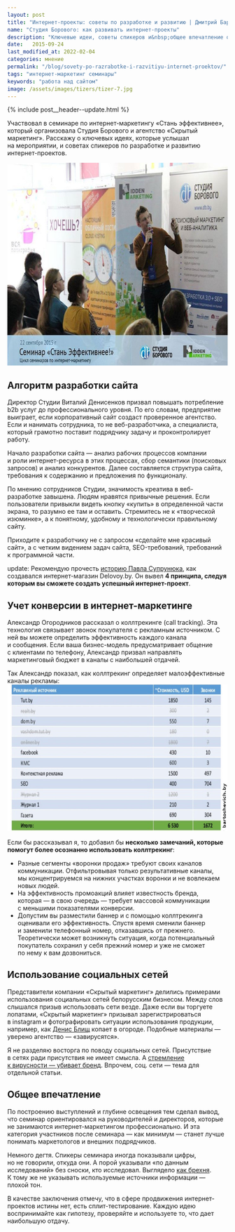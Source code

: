 ```yaml
---
layout: post
title: "Интернет-проекты: советы по разработке и развитию | Дмитрий Бартошевич"
name: "Студия Борового: как развивать интернет-проекты"
description: "Ключевые идеи, советы спикеров и&nbsp;общее впечатление от&nbsp;семинара по&nbsp;интернет-маркетингу «Стань эффективнее» Студии Борового и&nbsp;«Скрытого маркетинга»."
date:   2015-09-24
last_modified_at: 2022-02-04
categories: мнение
permalink: "/blog/sovety-po-razrabotke-i-razvitiyu-internet-proektov/"
tags: "интернет-маркетинг семинары"
keywords: "работа над сайтом"
image: /assets/images/tizers/tizer-7.jpg
---
```


{% include post__header--update.html %}

<p>Участвовал в&nbsp;семинаре по&nbsp;интернет-маркетингу «Стань эффективнее», который организовала Студия Борового и&nbsp;агентство «Скрытый маркетинг». Расскажу о&nbsp;ключевых идеях, которые услышал на&nbsp;мероприятии, и&nbsp;советах спикеров по&nbsp;разработке и&nbsp;развитию интернет-проектов.</p> 

<div class="max-width-text" itemprop="image" itemscope itemtype="http://schema.org/ImageObject">
<link itemprop="url" href="/assets/images/blog/sovety-po-razrabotke/sb1.jpg" />
<picture>
                <source srcset="/assets/images/blog/sovety-po-razrabotke/sb1.avif" type="image/avif">
                 <source srcset="/assets/images/blog/sovety-po-razrabotke/sb1.webp" type="image/webp">               
               <img class="image" src="/assets/images/blog/sovety-po-razrabotke/sb1.jpg" alt="приглашение на семинар Студии Борового" width="695" height="462"  itemprop="contentUrl"/>
    </picture>
</div>


<section class="row-gap--m max-width-text">
<h2 class="block__space--top-h2 h1 bold">Алгоритм разработки сайта</h2>

<p>Директор Студии Виталий Денисенков призвал повышать потребление b2b услуг до&nbsp;профессионального уровня. По&nbsp;его словам, предприятие выиграет, если корпоративный сайт создаст проверенное агентство. Если и&nbsp;нанимать сотрудника, то&nbsp;не&nbsp;веб-разработчика, а&nbsp;специалиста, который грамотно поставит подрядчику задачу и&nbsp;проконтролирует работу.</p>

<p>Начало разработки сайта&nbsp;— анализ рабочих процессов компании и&nbsp;роли интернет-ресурса в&nbsp;этих процессах, сбор семантики (поисковых запросов) и&nbsp;анализ конкурентов. Далее составляется структура сайта, требования к&nbsp;содержанию и&nbsp;предложения по&nbsp;функционалу.</p>

<p>По&nbsp;мнению сотрудников Студии, значимость креатива в&nbsp;веб-разработке завышена. Людям нравятся привычные решения. Если пользователи привыкли видеть кнопку «купить» в&nbsp;определенной части экрана, то&nbsp;разумно ее&nbsp;там и&nbsp;оставить. Стремитесь не&nbsp;к&nbsp;«творческой изюминке», а&nbsp;к&nbsp;понятному, удобному и&nbsp;технологически правильному сайту.</p>

<p>Приходите к&nbsp;разработчику не&nbsp;с&nbsp;запросом &laquo;сделайте мне красивый сайт&raquo;, а&nbsp;с&nbsp;четким видением задач сайта, SEO-требований, требований к&nbsp;программной части.</p>



<p><span class="bold">update:</span> Рекомендую прочесть <a class="link" href="/opyt/delovoy/">историю Павла Супрунюка</a>, как создавался интернет-магазин Delovoy.by. Он&nbsp;вывел <strong>4&nbsp;принципа, следуя которым вы&nbsp;сможете создать успешный интернет-проект</strong>.  </p>

</section>

<section class="row-gap--m max-width-text">
<h2 class="block__space--top-h2 h1 bold">Учет конверсии в&nbsp;интернет-маркетинге</h2>
<p>Александр Огородников рассказал о&nbsp;коллтрекинге (call tracking). Эта технология связывает звонок покупателя с&nbsp;рекламным источником. С ней вы&nbsp;можете определить эффективность каждого канала и&nbsp;сообщения. Если ваша бизнес-модель предусматривает общение с&nbsp;клиентами по&nbsp;телефону, Александр призвал направлять маркетинговый бюджет в&nbsp;каналы с&nbsp;наибольшей отдачей.</p>

<div class="figure" itemprop="image" itemscope itemtype="http://schema.org/ImageObject">
<link itemprop="url" href="/assets/images/blog/sovety-po-razrabotke/sb2.jpg" />
<div class="figcaption">
Так Александр показал, как коллтрекинг определяет малоэффективные каналы рекламы:
</div>
<picture>
                <source srcset="/assets/images/blog/sovety-po-razrabotke/sb2.avif" type="image/avif">
                 <source srcset="/assets/images/blog/sovety-po-razrabotke/sb2.webp" type="image/webp">               
               <img  class="image" loading="lazy" decoding="async" src="/assets/images/blog/sovety-po-razrabotke/sb2.jpg" alt="таблица со стоимостью и количеством звонков в рекламных каналах" width="695" height="334"   itemprop="contentUrl"/>
    </picture>
</div>


<p>Если&nbsp;бы рассказывал&nbsp;я, то&nbsp;добавил&nbsp;бы <strong>несколько замечаний, которые помогут более осознанно использовать коллтрекинг</strong>:</p>
<ul class="addictive-spacing">
<li class="list-li">Разные сегменты &laquo;воронки продаж&raquo; требуют своих каналов коммуникации. Отфильтровывая только результативные каналы, мы&nbsp;концентрируемся на&nbsp;нижних участках воронки и&nbsp;не&nbsp;вовлекаем новых людей. </li>
<li class="list-li">На&nbsp;эффективность промоакций влияет известность бренда, которая&nbsp;&mdash; в&nbsp;свою очередь&nbsp;&mdash; требует массовой коммуникации с&nbsp;меньшими показателями конверсии.  </li>
<li class="list-li">Допустим вы&nbsp;разместили баннер и&nbsp;с&nbsp;помощью коллтрекинга оценивали его эффективность. Спустя время сменили баннер и&nbsp;заменили телефонный номер, отказавшись от&nbsp;прежнего. Теоретически может возникнуть ситуация, когда потенциальный покупатель сохранил у&nbsp;себя прежний номер и&nbsp;уже не&nbsp;сможет по&nbsp;нему к&nbsp;вам дозвониться. </li>

</ul>
</section>



<section class="row-gap--m">
<h2 class="block__space--top-h2 h1 bold">Использование социальных сетей</h2>
<p>Представители компании «Скрытый маркетинг» делились примерами использования социальных сетей белорусским бизнесом. Между слов слышался призыв использовать сети везде. Даже если вы&nbsp;торгуете лопатами, «Скрытый маркетинг» призывал зарегистрироваться в&nbsp;instagram и&nbsp;фотографировать ситуации использования продукции, например, как <a class="link" href="https://blisch.by/" >Денис Блищ</a> копает в&nbsp;огороде. Подобные материалы&nbsp;&mdash; уверено агентство&nbsp;&mdash; &laquo;завирусятся&raquo;.</p>


<p>Я&nbsp;не&nbsp;разделяю восторга по&nbsp;поводу социальных сетей. Присутствие в&nbsp;сетях ради присутствия не&nbsp;имеет смысла. А&nbsp;<a class="link" href="/mnenie/razvitie-brenda/">стремление к&nbsp;вирусности&nbsp;&mdash; убивает бренд</a>. Впрочем, соц. сети&nbsp;&mdash; тема для отдельной статьи.
</p>
</section>

<section class="row-gap--m">
<h2 class="block__space--top-h2 h1 bold">Общее впечатление</h2>
<p>По&nbsp;построению выступлений и&nbsp;глубине освещения тем сделал вывод, что семинар ориентировался на&nbsp;руководителей и&nbsp;директоров, которые не&nbsp;занимаются интернет-маркетингом профессионально. И&nbsp;эта категория участников после семинара&nbsp;— как минимум&nbsp;— станет лучше понимать маркетологов и&nbsp;внешних подрядчиков.</p>
<p>Немного дегтя. Спикеры семинара иногда показывали цифры, но&nbsp;не&nbsp;говорили, откуда они. А&nbsp;порой указывали «по&nbsp;данным исследований» без сноски, кто исследовал. Выглядело <a class="link" href="/mnenie/otlichie-marketologa-ot-brexuna/"><span class="noperenos">как брехня</span></a>. К&nbsp;тому&nbsp;же не&nbsp;указывать используемые источники информации&nbsp;— плохой тон.</p>
<p>В&nbsp;качестве заключения отмечу, что в&nbsp;сфере продвижения интернет-проектов истины нет, есть сплит-тестирование. Каждую идею воспринимайте как гипотезу, проверяйте и&nbsp;используете&nbsp;то, что дает наибольшую отдачу.</p>
</section>